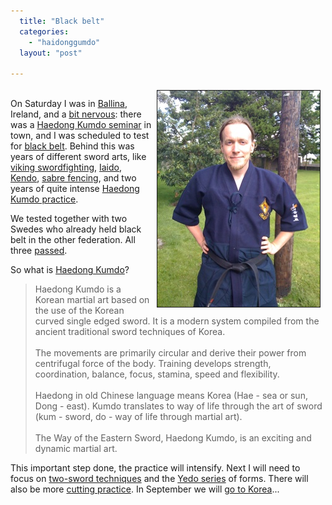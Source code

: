 ```yaml
---
  title: "Black belt"
  categories: 
    - "haidonggumdo"
  layout: "post"

---
```

<p>
<a href="/files/bergie_blackbelt_ballina.JPG"><img src="/files/bergie_blackbelt_ballina-tm.jpg" height="346" width="260" border="1" align="right" hspace="8" vspace="4" alt="New Haedong Kumdo black belt" title="New Haedong Kumdo black belt" /></a>
<br />On Saturday I was in <a href="http://en.wikipedia.org/wiki/Ballina,_County_Mayo">Ballina</a>, Ireland, and a <a href="http://bergie.jaiku.com/presence/41501404">bit nervous</a>: there was a <a href="http://haedong-kumdo.org/en/news/1211234116.html">Haedong Kumdo seminar</a> in town, and I was scheduled to test for <a href="http://en.wikipedia.org/wiki/Black_belt_(martial_arts)">black belt</a>. Behind this was years of different sword arts, like <a href="http://www.greywolves.org/toiminta-matto.html">viking swordfighting</a>, <a href="http://en.wikipedia.org/wiki/Iaid%C5%8D">Iaido</a>, <a href="http://en.wikipedia.org/wiki/Kendo">Kendo</a>, <a href="http://en.wikipedia.org/wiki/Fencing#Sabre">sabre fencing</a>, and two years of quite intense <a href="http://www.haedong-kumdo.fi/harjoittelu/">Haedong Kumdo practice</a>.
</p><p>
We tested together with two Swedes who already held black belt in the other federation. All three <a href="http://bergie.jaiku.com/presence/41529185">passed</a>.
</p><p>
So what is <a href="http://haedong-kumdo.org/en/">Haedong Kumdo</a>?
</p><blockquote>
Haedong Kumdo is a Korean martial art based on the use of the Korean curved single edged sword. It is a modern system compiled from the ancient traditional sword techniques of Korea.
<br /><br />The movements are primarily circular and derive their power from centrifugal force of the body. Training develops strength, coordination, balance, focus, stamina, speed and flexibility.
<br /><br />Haedong in old Chinese language means Korea (Hae - sea or sun, Dong - east). Kumdo translates to way of life through the art of sword (kum - sword, do - way of life through martial art).
<br /><br />The Way of the Eastern Sword, Haedong Kumdo, is an exciting and dynamic martial art.
</blockquote><p>
This important step done, the practice will intensify. Next I will need to focus on <a href="http://www.youtube.com/watch?v=xJebF-3m0JA">two-sword techniques</a> and the <a href="http://www.youtube.com/watch?v=Sant-SC8NXk">Yedo series</a> of forms. There will also be more <a href="http://www.youtube.com/watch?v=8vZ_oxPPJHU">cutting practice</a>. In September we will <a href="http://haedong-kumdo.org/en/news/korea--2008_haedong_kumdo_performance_on_21st_sep-2008.html">go to Korea</a>...
</p>